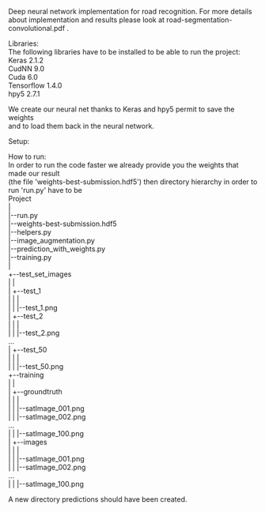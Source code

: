 Deep neural network implementation for road recognition.
For more details about implementation and results please look at road-segmentation-convolutional.pdf .

Libraries:  
 The following libraries have to be installed to be able to run the project:  
  Keras 2.1.2  
  CudNN 9.0  
  Cuda 6.0  
  Tensorflow 1.4.0  
  hpy5 2.7.1  
  
We create our neural net thanks to Keras and hpy5 permit to save the weights  
and to load them back in the neural network.  

Setup:  
  
How to run:  
In order to run the code faster we already provide you the weights that made our result  
(the file 'weights-best-submission.hdf5') then directory hierarchy in order to run 'run.py' have to be  
Project  
 |  
 |--run.py  
 |--weights-best-submission.hdf5  
 |--helpers.py  
 |--image_augmentation.py  
 |--prediction_with_weights.py  
 |--training.py  
 |  
 +--test_set_images  
 | |  
 | +--test_1  
 | | |  
 | | |--test_1.png  
 | +--test_2  
 | | |  
 | | |--test_2.png  
 ...  
 | +--test_50  
 | | |  
 | | |--test_50.png  
 +--training  
 | |  
 | +--groundtruth  
 | | |  
 | | |--satImage_001.png  
 | | |--satImage_002.png  
 ...  
 | | |--satImage_100.png  
 | +--images  
 | | |  
 | | |--satImage_001.png  
 | | |--satImage_002.png  
 ...  
 | | |--satImage_100.png  
  
A new directory predictions should have been created.  
